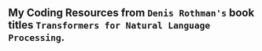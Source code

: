 ## My Coding Resources from `Denis Rothman's` book titles `Transformers for Natural Language Processing`.

